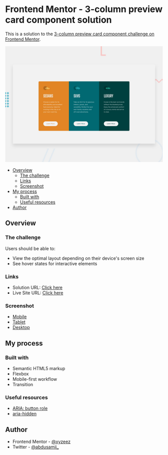 # Frontend Mentor - 3-column preview card component solution

This is a solution to the [3-column preview card component challenge on Frontend Mentor](https://www.frontendmentor.io/challenges/3column-preview-card-component-pH92eAR2-).

![](./images/screenshots/desktop-preview.jpg)

- [Overview](#overview)
  - [The challenge](#the-challenge)
  - [Links](#links)
  - [Screenshot](#screenshot)
- [My process](#my-process)
  - [Built with](#built-with)
  - [Useful resources](#useful-resources)
- [Author](#author)

## Overview

### The challenge

Users should be able to:

- View the optimal layout depending on their device's screen size
- See hover states for interactive elements

### Links

- Solution URL: [Click here](https://your-solution-url.com)
- Live Site URL: [Click here](https://3-column-preview-card-femc.netlify.app/)

### Screenshot

- [Mobile](./images/screenshots/mobile.png)
- [Tablet](./images/screenshots/Tablet.png)
- [Desktop](./images/screenshots/Desktop.png)

## My process

### Built with

- Semantic HTML5 markup
- Flexbox
- Mobile-first workflow
- Transition

### Useful resources

- [ARIA: button role](https://developer.mozilla.org/en-US/docs/Web/Accessibility/ARIA/Roles/button_role)
- [aria-hidden](https://developer.mozilla.org/en-US/docs/Web/Accessibility/ARIA/Attributes/aria-hidden)


## Author

- Frontend Mentor - [@xyzeez](https://www.frontendmentor.io/profile/xyzeez)
- Twitter - [@abdusamii_](https://twitter.com/abdusamii_)